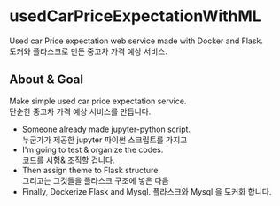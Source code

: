 # usedCarPriceExpectationWithML
Used car Price expectation web service made with Docker and Flask.   
도커와 플라스크로 만든 중고차 가격 예상 서비스.

## About & Goal
Make simple used car price expectation service.  
단순한 중고차 가격 예상 서비스를 만듭니다.

- Someone already made jupyter-python script.  
   누군가가 제공한 jupyter 파이썬 스크립트를 가지고
- I'm going to test & organize the codes.  
   코드를 시험& 조직할 겁니다.
- Then assign theme to Flask structure.  
   그리고는 그것들을 플라스크 구조에 넣은 다음
- Finally, Dockerize Flask and Mysql.
   플라스크와 Mysql 을 도커화 합니다.
